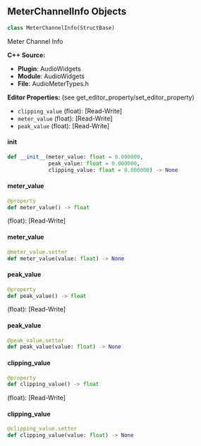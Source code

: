 ## MeterChannelInfo Objects

```python
class MeterChannelInfo(StructBase)
```

Meter Channel Info

**C++ Source:**

- **Plugin**: AudioWidgets
- **Module**: AudioWidgets
- **File**: AudioMeterTypes.h

**Editor Properties:** (see get_editor_property/set_editor_property)

- ``clipping_value`` (float):  [Read-Write]
- ``meter_value`` (float):  [Read-Write]
- ``peak_value`` (float):  [Read-Write]

<a id="unreal.MeterChannelInfo.__init__"></a>

#### __init__

```python
def __init__(meter_value: float = 0.000000,
             peak_value: float = 0.000000,
             clipping_value: float = 0.000000) -> None
```

<a id="unreal.MeterChannelInfo.meter_value"></a>

#### meter_value

```python
@property
def meter_value() -> float
```

(float):  [Read-Write]

<a id="unreal.MeterChannelInfo.meter_value"></a>

#### meter_value

```python
@meter_value.setter
def meter_value(value: float) -> None
```

<a id="unreal.MeterChannelInfo.peak_value"></a>

#### peak_value

```python
@property
def peak_value() -> float
```

(float):  [Read-Write]

<a id="unreal.MeterChannelInfo.peak_value"></a>

#### peak_value

```python
@peak_value.setter
def peak_value(value: float) -> None
```

<a id="unreal.MeterChannelInfo.clipping_value"></a>

#### clipping_value

```python
@property
def clipping_value() -> float
```

(float):  [Read-Write]

<a id="unreal.MeterChannelInfo.clipping_value"></a>

#### clipping_value

```python
@clipping_value.setter
def clipping_value(value: float) -> None
```

<a id="unreal.AudioMaterialWidgetStyle"></a>